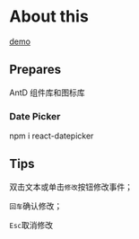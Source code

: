 # About this

[demo](https://cdn.jsdelivr.net/gh/StarkerRegen/mPIC@main/uPic/todo.png)

## Prepares

AntD 组件库和图标库

### Date Picker

npm i react-datepicker

## Tips

双击文本或单击`修改`按钮修改事件；

`回车`确认修改；

`Esc`取消修改
